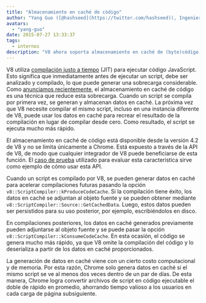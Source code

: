 ```yaml
---
title: "Almacenamiento en caché de código"
author: "Yang Guo ([@hashseed](https://twitter.com/hashseed)), Ingeniero de Software"
avatars:
  - "yang-guo"
date: 2015-07-27 13:33:37
tags:
  - internos
description: "V8 ahora soporta almacenamiento en caché de (byte)código, es decir, guardar en caché el resultado del análisis y la compilación de JavaScript."
---
```

V8 utiliza [compilación justo a tiempo](https://es.wikipedia.org/wiki/Compilaci%C3%B3n_en_tiempo_de_ejecuci%C3%B3n) (JIT) para ejecutar código JavaScript. Esto significa que inmediatamente antes de ejecutar un script, debe ser analizado y compilado, lo que puede generar una sobrecarga considerable. Como [anunciamos recientemente](https://blog.chromium.org/2015/03/new-javascript-techniques-for-rapid.html), el almacenamiento en caché de código es una técnica que reduce esta sobrecarga. Cuando un script se compila por primera vez, se generan y almacenan datos en caché. La próxima vez que V8 necesite compilar el mismo script, incluso en una instancia diferente de V8, puede usar los datos en caché para recrear el resultado de la compilación en lugar de compilar desde cero. Como resultado, el script se ejecuta mucho más rápido.

<!--truncate-->
El almacenamiento en caché de código está disponible desde la versión 4.2 de V8 y no se limita únicamente a Chrome. Está expuesto a través de la API de V8, de modo que cualquier integrador de V8 puede beneficiarse de esta función. El [caso de prueba](https://chromium.googlesource.com/v8/v8.git/+/4.5.56/test/cctest/test-api.cc#21090) utilizado para evaluar esta característica sirve como ejemplo de cómo usar esta API.

Cuando un script es compilado por V8, se pueden generar datos en caché para acelerar compilaciones futuras pasando la opción `v8::ScriptCompiler::kProduceCodeCache`. Si la compilación tiene éxito, los datos en caché se adjuntan al objeto fuente y se pueden obtener mediante `v8::ScriptCompiler::Source::GetCachedData`. Luego, estos datos pueden ser persistidos para su uso posterior, por ejemplo, escribiéndolos en disco.

En compilaciones posteriores, los datos en caché generados previamente pueden adjuntarse al objeto fuente y se puede pasar la opción `v8::ScriptCompiler::kConsumeCodeCache`. En esta ocasión, el código se genera mucho más rápido, ya que V8 omite la compilación del código y lo deserializa a partir de los datos en caché proporcionados.

La generación de datos en caché viene con un cierto costo computacional y de memoria. Por esta razón, Chrome solo genera datos en caché si el mismo script se ve al menos dos veces dentro de un par de días. De esta manera, Chrome logra convertir archivos de script en código ejecutable el doble de rápido en promedio, ahorrando tiempo valioso a los usuarios en cada carga de página subsiguiente.
